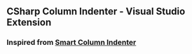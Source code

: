 ## CSharp Column Indenter - Visual Studio Extension

### Inspired from [Smart Column Indenter](https://github.com/lmcarreiro/smart-column-indenter)

